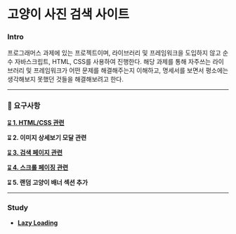 # 고양이 사진 검색 사이트

### Intro

프로그래머스 과제에 있는 프로젝트이며, 라이브러리 및 프레임워크을 도입하지 않고 순수 자바스크립트, HTML, CSS를 사용하여 진행한다.
해당 과제를 통해 자주쓰는 라이브러리 및 프레임워크가 어떤 문제를 해결해주는지 이해하고, 명세서를 보면서 평소에는 생각해보지 못했던 것들을 해결해보려고 한다.

---

### 🎯 요구사항

[**⌛︎ 1. HTML/CSS 관련**](https://github.com/kimmihi/vanilla-pjt-cat-image-search/blob/main/docs/1-HTML-CSS.md)

**⌛︎ 2. 이미지 상세보기 모달 관련**

[**⌛︎ 3. 검색 페이지 관련**](https://github.com/kimmihi/vanilla-pjt-cat-image-search/blob/main/docs/2-%EA%B2%80%EC%83%89%ED%8E%98%EC%9D%B4%EC%A7%80.md)

[**⌛︎ 4. 스크롤 페이징 관련**](https://github.com/kimmihi/vanilla-pjt-cat-image-search/blob/main/docs/4-%EC%8A%A4%ED%81%AC%EB%A1%A4%20%ED%8E%98%EC%9D%B4%EC%A7%95.md)

**⌛︎ 5. 랜덤 고양이 배너 섹션 추가**

---

### Study

- [**Lazy Loading**](https://github.com/kimmihi/vanilla-pjt-cat-image-search/blob/main/docs/study/Lazy-Loading.md)
